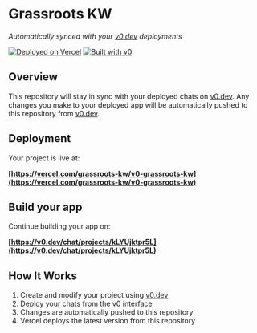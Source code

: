 # Grassroots KW

*Automatically synced with your [v0.dev](https://v0.dev) deployments*

[![Deployed on Vercel](https://img.shields.io/badge/Deployed%20on-Vercel-black?style=for-the-badge&logo=vercel)](https://vercel.com/grassroots-kw/v0-grassroots-kw)
[![Built with v0](https://img.shields.io/badge/Built%20with-v0.dev-black?style=for-the-badge)](https://v0.dev/chat/projects/kLYUjktpr5L)

## Overview

This repository will stay in sync with your deployed chats on [v0.dev](https://v0.dev).
Any changes you make to your deployed app will be automatically pushed to this repository from [v0.dev](https://v0.dev).

## Deployment

Your project is live at:

**[https://vercel.com/grassroots-kw/v0-grassroots-kw](https://vercel.com/grassroots-kw/v0-grassroots-kw)**

## Build your app

Continue building your app on:

**[https://v0.dev/chat/projects/kLYUjktpr5L](https://v0.dev/chat/projects/kLYUjktpr5L)**

## How It Works

1. Create and modify your project using [v0.dev](https://v0.dev)
2. Deploy your chats from the v0 interface
3. Changes are automatically pushed to this repository
4. Vercel deploys the latest version from this repository
